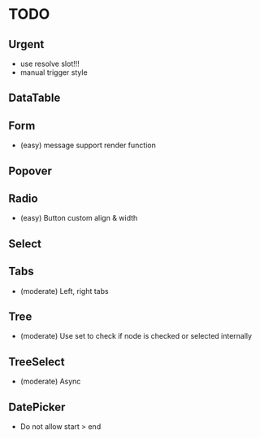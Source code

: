 # TODO

## Urgent

- use resolve slot!!!
- manual trigger style

## DataTable

## Form

- (easy) message support render function

## Popover

## Radio

- (easy) Button custom align & width

## Select

## Tabs

- (moderate) Left, right tabs

## Tree

- (moderate) Use set to check if node is checked or selected internally

## TreeSelect

- (moderate) Async

## DatePicker

- Do not allow start > end
